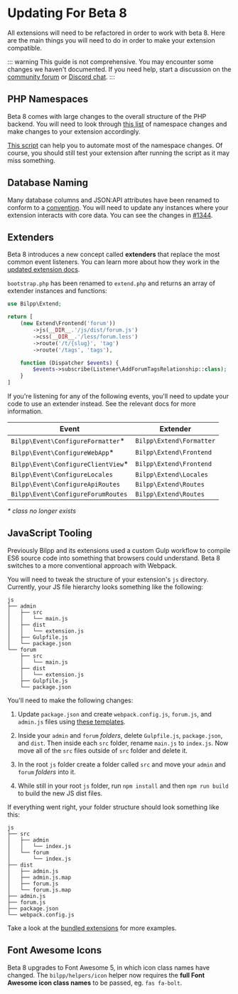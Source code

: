 # Updating For Beta 8

All extensions will need to be refactored in order to work with beta 8. Here are the main things you will need to do in order to make your extension compatible.

::: warning
This guide is not comprehensive. You may encounter some changes we haven't documented. If you need help, start a discussion on the [community forum](https://discuss.bilpp.com/t/extensibility) or [Discord chat](https://bilpp.com/discord/).
:::

## PHP Namespaces

Beta 8 comes with large changes to the overall structure of the PHP backend. You will need to look through [this list](https://discuss.bilpp.com/d/6572-help-us-namespace-changes) of namespace changes and make changes to your extension accordingly.

[This script](https://gist.github.com/tobyzerner/55e7c05c95404e5efab3a9e43799d375) can help you to automate most of the namespace changes. Of course, you should still test your extension after running the script as it may miss something.

## Database Naming

Many database columns and JSON:API attributes have been renamed to conform to a [convention](/contributing.md#database). You will need to update any instances where your extension interacts with core data. You can see the changes in [#1344](https://github.com/bilpp/core/pull/1344/files).

## Extenders

Beta 8 introduces a new concept called **extenders** that replace the most common event listeners. You can learn more about how they work in the [updated extension docs](start.md#extenders).

`bootstrap.php` has been renamed to `extend.php` and returns an array of extender instances and functions:

```php
use Bilpp\Extend;

return [
    (new Extend\Frontend('forum'))
        ->js(__DIR__.'/js/dist/forum.js')
        ->css(__DIR__.'/less/forum.less')
        ->route('/t/{slug}', 'tag')
        ->route('/tags', 'tags'),

    function (Dispatcher $events) {
        $events->subscribe(Listener\AddForumTagsRelationship::class);
    }
]
```

If you're listening for any of the following events, you'll need to update your code to use an extender instead. See the relevant docs for more information.

| Event                               | Extender                  |
| ----------------------------------- | ------------------------- |
| `Bilpp\Event\ConfigureFormatter`*  | `Bilpp\Extend\Formatter` |
| `Bilpp\Event\ConfigureWebApp`*     | `Bilpp\Extend\Frontend`  |
| `Bilpp\Event\ConfigureClientView`* | `Bilpp\Extend\Frontend`  |
| `Bilpp\Event\ConfigureLocales`     | `Bilpp\Extend\Locales`   |
| `Bilpp\Event\ConfigureApiRoutes`   | `Bilpp\Extend\Routes`    |
| `Bilpp\Event\ConfigureForumRoutes` | `Bilpp\Extend\Routes`    |

_\* class no longer exists_

## JavaScript Tooling

Previously Bilpp and its extensions used a custom Gulp workflow to compile ES6 source code into something that browsers could understand. Beta 8 switches to a more conventional approach with Webpack.

You will need to tweak the structure of your extension's `js` directory. Currently, your JS file hierarchy looks something like the following:

```
js
├── admin
│   ├── src
│   │   └── main.js
│   ├── dist
│   │   └── extension.js
│   ├── Gulpfile.js
│   └── package.json
└── forum
    ├── src
    │   └── main.js
    ├── dist
    │   └── extension.js
    ├── Gulpfile.js
    └── package.json
```

You'll need to make the following changes:

1. Update `package.json` and create `webpack.config.js`, `forum.js`, and `admin.js` files using [these templates](frontend.html#transpilation).

2. Inside your `admin` and `forum` *folders*, delete `Gulpfile.js`, `package.json`, and `dist`. Then inside each `src` folder, rename `main.js` to `index.js`. Now move all of the `src` files outside of `src` folder and delete it.

3. In the root `js` folder create a folder called `src` and move your `admin` and `forum` *folders* into it.

4. While still in your root `js` folder, run `npm install` and then `npm run build` to build the new JS dist files.

If everything went right, your folder structure should look something like this:

```
js
├── src
│   ├── admin
│   │   └── index.js
│   └── forum
│       └── index.js
├── dist
│   ├── admin.js
│   ├── admin.js.map
│   ├── forum.js
│   └── forum.js.map
├── admin.js
├── forum.js
├── package.json
└── webpack.config.js
```

Take a look at the [bundled extensions](https://github.com/bilpp) for more examples.

## Font Awesome Icons

Beta 8 upgrades to Font Awesome 5, in which icon class names have changed. The `bilpp/helpers/icon` helper now requires the **full Font Awesome icon class names** to be passed, eg. `fas fa-bolt`.

